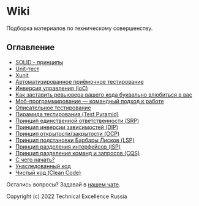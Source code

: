 # Wiki

Подборка материалов по техническому совершенству.

## Оглавление

- [SOLID - принципы](SOLID.md)
- [Unit-тест](UnitTest.md)
- [Xunit](Xunit.md)
- [Автоматизированное приёмочное тестирование](AutomatedAcceptanceTesting.md)
- [Инверсия управления (IoC)](InversionOfControl.md)
- [Как заставить ревьювера вашего кода буквально влюбиться в вас](CodeReviewLoveForAuthors.md)
- [Моб-программирование — командный подход к работе](MobProgramming.md)
- [Описательное тестирование](CharacterizationTesting.md)
- [Пирамида тестирования (Test Pyramid)](TestPyramid.md)
- [Принцип единственной ответственности (SRP)](SingleResponsibilityPrinciple.md)
- [Принцип инверсии зависимостей (DIP)](DependencyInversionPrinciple.md)
- [Принцип открытости/закрытости (OCP)](OpenClosedprinciple.md)
- [Принцип подстановки Барбары Лисков (LSP)](LiskovSubstitutionPrinciple.md)
- [Принцип разделения интерфейсов (ISP)](InterfaceSegregationPrinciple.md)
- [Принцип разделения команд и запросов (CQS)](CommandQuerySeparation.md)
- [С чего начать?](GetStarted.md)
- [Унаследованный код](LegacyCode.md)
- [Чистый код (Clean Code)](CleanCode.md)

Остались вопросы? Задавай в [нашем чате](https://t.me/technicalexcellenceru).

Copyright (c) 2022 Technical Excellence Russia
